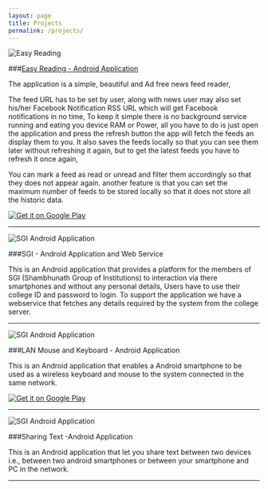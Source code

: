 ```yaml
---
layout: page
title: Projects
permalink: /projects/
---
```



<img src="https://raw.githubusercontent.com/zkhan93/EasyReading/master/res/drawable-xhdpi/ic_launcher.png" title="Easy Reading" class="project-image"/>

###[Easy Reading - Android Application](http://zkhan93.github.io/EasyReading/)

The application is a simple, beautiful and Ad free news feed reader,

The feed URL has to be set by user, along with news user may also set his/her Facebook Notification RSS URL which will get Facebook notifications in no time, 
To keep it simple there is no background service running and eating you device RAM or Power, all you have to do is just open the application and press the refresh button the app will fetch the feeds an display them to you.
It also saves the feeds locally so that you can see them later without refreshing it again, but to get the latest feeds you have to refresh it once again,

You can mark a feed as read or unread and filter them accordingly so that they does not appear again.
another feature is that you can set the maximum number of feeds to be stored locally so that it does not store all the historic data.

<a href="https://play.google.com/store/apps/details?id=nu.info.zeeshan.rnf">
  <img alt="Get it on Google Play"
       src="https://developer.android.com/images/brand/en_generic_rgb_wo_45.png" />
</a>

<hr>
	
<img src="https://raw.githubusercontent.com/zkhan93/SGI_app/master/res/drawable-xxhdpi/ic_launcher.png" title="SGI Android Application" class="project-image" />

###SGI - Android Application and Web Service

This is an Android application that provides a platform for the members of SGI (Shambhunath Group of Institutions) to interaction via there smartphones and without any personal details,
Users have to use their college ID and password to login. To support the application we have a webservice that fetches any details required by the system from the college server.

<hr>

<img src="https://raw.githubusercontent.com/zkhan93/LANMouseAndKeyboardApp/master/res/drawable-xxhdpi/ic_launcher.png" title="SGI Android Application" class="project-image" />

###LAN Mouse and Keyboard - Android Application

This is an Android application that enables a Android smartphone to be used as a wireless keyboard and mouse to the system connected in the same network.

<a href="https://play.google.com/store/apps/details?id=io.github.zkhan93.lanmak">
  <img alt="Get it on Google Play"
       src="https://developer.android.com/images/brand/en_generic_rgb_wo_45.png" />
</a>

<hr>

<img src="https://raw.githubusercontent.com/zkhan93/SharingText/master/res/drawable-xhdpi/ic_launcher.png" title="SGI Android Application" class="project-image" />

###Sharing Text -Android Application

This is an Android application that let you share text between two devices i.e., between two android smartphones or between your smartphone and PC in the network.

<hr>
